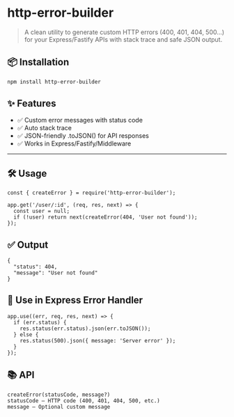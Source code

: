 # http-error-builder

> A clean utility to generate custom HTTP errors (400, 401, 404, 500...) for your Express/Fastify APIs with stack trace and safe JSON output.

## 📦 Installation

```bash
npm install http-error-builder
```

## ✨ Features

- ✅ Custom error messages with status code
- ✅ Auto stack trace
- ✅ JSON-friendly .toJSON() for API responses
- ✅ Works in Express/Fastify/Middleware

---

## 🛠 Usage

```
const { createError } = require('http-error-builder');

app.get('/user/:id', (req, res, next) => {
  const user = null;
  if (!user) return next(createError(404, 'User not found'));
});

```

## ✅ Output

```
{
  "status": 404,
  "message": "User not found"
}
```

## 🎯 Use in Express Error Handler

```
app.use((err, req, res, next) => {
  if (err.status) {
    res.status(err.status).json(err.toJSON());
  } else {
    res.status(500).json({ message: 'Server error' });
  }
});
```

## 📚 API

```
createError(statusCode, message?)
statusCode — HTTP code (400, 401, 404, 500, etc.)
message — Optional custom message

```
